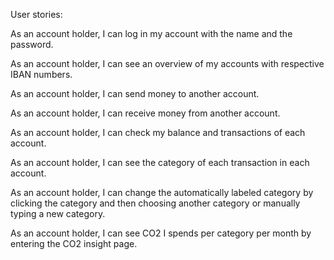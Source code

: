 User stories:

As an account holder, I can log in my account with the name and the password.

As an account holder, I can see an overview of my accounts with respective IBAN numbers.

As an account holder, I can send money to another account.

As an account holder, I can receive money from another account.

As an account holder, I can check my balance and transactions of each account.

As an account holder, I can see the category of each transaction in each account.

As an account holder, I can change the automatically labeled category by clicking the category and then choosing another category or manually typing a new category.

As an account holder, I can see CO2 I spends per category per month by entering the CO2 insight page.
